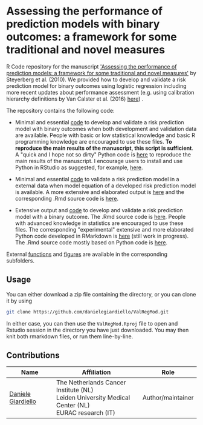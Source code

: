 # Assessing the performance of prediction models with binary outcomes: a framework for some traditional and novel measures 

R Code repository for the manuscript ['Assessing the performance of prediction models: a framework for some traditional and novel measures'](https://journals.lww.com/epidem/Fulltext/2010/01000/Assessing_the_Performance_of_Prediction_Models__A.22.aspx) by Steyerberg et al. (2010). We provided how to develop and validate a risk prediction model for binary outcomes using logistic regression including more recent updates about performance assessment (e.g. using calibration hierarchy definitions by Van Calster et al. (2016) [here](https://www.sciencedirect.com/science/article/pii/S0895435615005818)) .



The repository contains the following code:  

+ Minimal and essential [code](https://github.com/danielegiardiello/ValLogRegMod/blob/main/01_PredLogReg_minimal.R) to develop and validate a risk prediction model with binary outcomes when both development and validation data are available. People with basic or low statistical knowledge and basic R programming knowledge are encouraged to use these files. **To reproduce the main results of the manuscript, this script is sufficient**.  A "quick and I hope not so dirty"  Python code is [here](https://github.com/danielegiardiello/ValLogRegMod/blob/main/01_PredLogReg_minimal.py) to reproduce the main results of the manuscript. I encourage users to install and use Python in RStudio as suggested, for example, [here](https://support.rstudio.com/hc/en-us/articles/360023654474-Installing-and-Configuring-Python-with-RStudio).

+ Minimal and essential [code](https://github.com/danielegiardiello/ValLogRegMod/blob/main/02_PredLogReg_minimal.R) to validate a risk prediction model in a external data when model equation of a developed risk prediction model is available. A more extensive and elaborated output is [here](https://github.com/danielegiardiello/ValLogRegMod/blob/main/02_PredLogReg.md) and the corresponding .Rmd source code is [here](https://github.com/danielegiardiello/ValLogRegMod/blob/main/02_PredLogReg.Rmd).

+ Extensive output and [code](https://github.com/danielegiardiello/ValLogRegMod/blob/main/03_PredLogReg.md) to develop and validate a risk prediction model with a binary outcome. The .Rmd source code is [here](https://github.com/danielegiardiello/ValLogRegMod/blob/main/03_PredLogReg.Rmd). People with advanced knowledge in statistics are encouraged to use these files. The corresponding "experimental" extensive and more elaborated Python code developed in RMarkdown is [here](https://github.com/danielegiardiello/ValLogRegMod/blob/main/03_PredLogReg_py.md) (still work in progress). The .Rmd source code mostly based on Python code is [here](https://github.com/danielegiardiello/ValLogRegMod/blob/main/03_PredLogReg_py.Rmd).

External [functions](https://github.com/danielegiardiello/ValLogRegMod/tree/main/Functions) and [figures](https://github.com/danielegiardiello/ValLogRegMod/tree/main/imgs) are available in the corresponding subfolders.  


## Usage

You can either download a zip file containing the directory, or you can clone it by using

```bash
git clone https://github.com/danielegiardiello/ValRegMod.git
```

In either case, you can then use the `ValRegMod.Rproj` file to open
and Rstudio session in the directory you have just downloaded. You may then knit
both rmarkdown files, or run them line-by-line.


## Contributions

| Name                                                         | Affiliation                           | Role                  |
| ------------------------------------------------------------ | ------------------------------------- | ----------------------|
| [Daniele Giardiello](https://github.com/danielegiardiello/)  | The Netherlands Cancer Institute (NL) <br /> Leiden University Medical Center (NL) <br /> EURAC research (IT) | Author/maintainer     |



